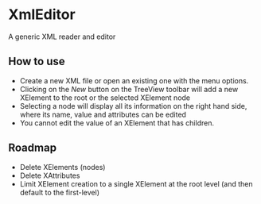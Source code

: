 # XmlEditor
A generic XML reader and editor

## How to use

- Create a new XML file or open an existing one with the menu options.
- Clicking on the _New_ button on the TreeView toolbar will add a new XElement to the root or the selected XElement node
- Selecting a node will display all its information on the right hand side, where its name, value and attributes can be edited
- You cannot edit the value of an XElement that has children.

## Roadmap

- Delete XElements (nodes)
- Delete XAttributes
- Limit XElement creation to a single XElement at the root level (and then default to the first-level)

